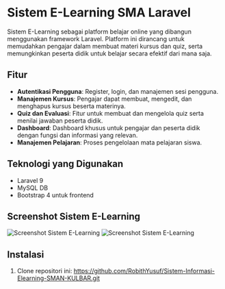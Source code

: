 # Sistem E-Learning SMA Laravel

Sistem E-Learning sebagai platform belajar online yang dibangun menggunakan framework Laravel. Platform ini dirancang untuk memudahkan pengajar dalam membuat materi kursus dan quiz, serta memungkinkan peserta didik untuk belajar secara efektif dari mana saja.

## Fitur

- **Autentikasi Pengguna**: Register, login, dan manajemen sesi pengguna.
- **Manajemen Kursus**: Pengajar dapat membuat, mengedit, dan menghapus kursus beserta materinya.
- **Quiz dan Evaluasi**: Fitur untuk membuat dan mengelola quiz serta menilai jawaban peserta didik.
- **Dashboard**: Dashboard khusus untuk pengajar dan peserta didik dengan fungsi dan informasi yang relevan.
- **Manajemen Pelajaran**: Proses pengelolaan mata pelajaran siswa.

## Teknologi yang Digunakan

- Laravel 9
- MySQL DB
- Bootstrap 4 untuk frontend

## Screenshot Sistem E-Learning

![Screenshot Sistem E-Learning](https://i.postimg.cc/V5yVXMkD/Elearning-SS.png "Screenshot Sistem E-Learning")
![Screenshot Sistem E-Learning](https://i.postimg.cc/mrMnVkrF/Elearning-SS-2.png "Screenshot Sistem E-Learning")

## Instalasi

1. Clone repositori ini: https://github.com/RobithYusuf/Sistem-Informasi-Elearning-SMAN-KULBAR.git



